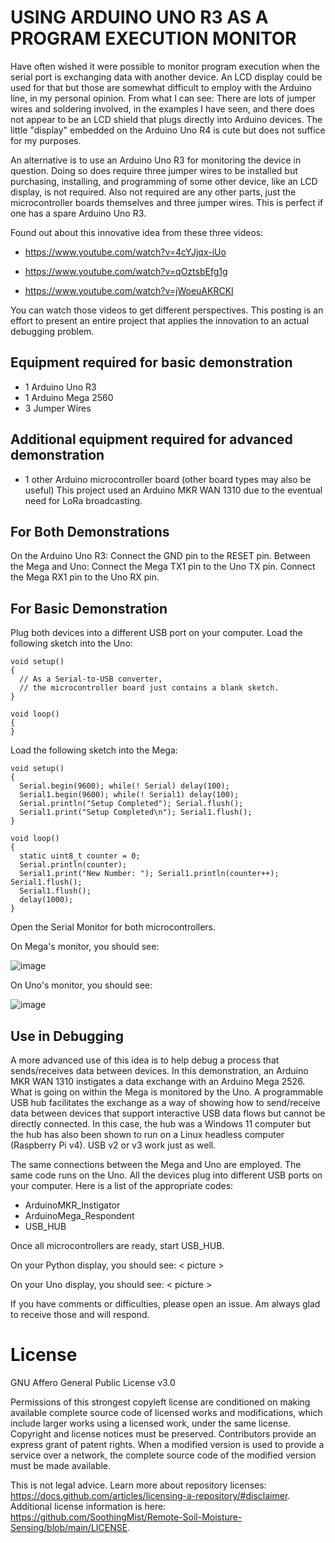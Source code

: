 # USING ARDUINO UNO R3 AS A PROGRAM EXECUTION MONITOR
Have often wished it were possible to monitor program execution when the serial port is exchanging data with another device. An LCD display could be used for that but those are somewhat difficult to employ with the Arduino line, in my personal opinion. From what I can see: There are lots of jumper wires and soldering involved, in the examples I have seen, and there does not appear to be an LCD shield that plugs directly into Arduino devices. The little "display" embedded on the Arduino Uno R4 is cute but does not suffice for my purposes.

An alternative is to use an Arduino Uno R3 for monitoring the device in question. Doing so does require three jumper wires to be installed but purchasing, installing, and programming of some other device, like an LCD display, is not required. Also not required are any other parts, just the microcontroller boards themselves and three jumper wires. This is perfect if one has a spare Arduino Uno R3.

Found out about this innovative idea from these three videos:

  * https://www.youtube.com/watch?v=4cYJjqx-iUo

  * https://www.youtube.com/watch?v=qOztsbEfg1g

  * https://www.youtube.com/watch?v=jWoeuAKRCKI

You can watch those videos to get different perspectives. This posting is an effort to present an entire project that applies the innovation to an actual debugging problem.

<h2>Equipment required for basic demonstration</h2>

  * 1 Arduino Uno R3
  * 1 Arduino Mega 2560
  * 3 Jumper Wires

<h2>Additional equipment required for advanced demonstration</h2>

*  1 other Arduino microcontroller board (other board types may also be useful)
   This project used an Arduino MKR WAN 1310 due to the eventual need for LoRa broadcasting.

<h2>For Both Demonstrations</h2>

On the Arduino Uno R3: Connect the GND pin to the RESET pin.
Between the Mega and Uno: Connect the Mega TX1 pin to the Uno TX pin. Connect the Mega RX1 pin to the Uno RX pin.

<h2>For Basic Demonstration</h2>

Plug both devices into a different USB port on your computer. Load the following sketch into the Uno:
```
void setup()
{
  // As a Serial-to-USB converter,
  // the microcontroller board just contains a blank sketch.
}

void loop()
{
}
```
Load the following sketch into the Mega:
```
void setup()
{
  Serial.begin(9600); while(! Serial) delay(100);
  Serial1.begin(9600); while(! Serial1) delay(100);
  Serial.println("Setup Completed"); Serial.flush();
  Serial1.print("Setup Completed\n"); Serial1.flush();
}

void loop()
{
  static uint8_t counter = 0;
  Serial.println(counter);
  Serial1.print("New Number: "); Serial1.println(counter++); Serial1.flush();
  Serial1.flush();
  delay(1000);
}
```
Open the Serial Monitor for both microcontrollers.

On Mega's monitor, you should see:

![image](https://github.com/user-attachments/assets/1df7d3f0-a040-4ab9-8463-6f88bcb50896)

On Uno's monitor, you should see:

![image](https://github.com/user-attachments/assets/e4929157-a7b2-47c1-94ff-3783d5d70b74)

<h2>Use in Debugging</h2>

A more advanced use of this idea is to help debug a process that sends/receives data between devices. In this demonstration, an Arduino MKR WAN 1310 instigates a data exchange with an Arduino Mega 2526. What is going on within the Mega is monitored by the Uno. A programmable USB hub facilitates the exchange as a way of showing how to send/receive data between devices that support interactive USB data flows but cannot be directly connected. In this case, the hub was a Windows 11 computer but the hub has also been shown to run on a Linux headless computer (Raspberry Pi v4). USB v2 or v3 work just as well.

The same connections between the Mega and Uno are employed. The same code runs on the Uno. All the devices plug into different USB ports on your computer. Here is a list of the appropriate codes:

  * ArduinoMKR_Instigator
  * ArduinoMega_Respondent
  * USB_HUB

Once all microcontrollers are ready, start USB_HUB.

On your Python display, you should see:
< picture >

On your Uno display, you should see:
< picture >

If you have comments or difficulties, please open an issue. Am always glad to receive those and will respond.

# License
GNU Affero General Public License v3.0

Permissions of this strongest copyleft license are conditioned on making available complete source code of licensed works and modifications, which include larger works using a licensed work, under the same license. Copyright and license notices must be preserved. Contributors provide an express grant of patent rights. When a modified version is used to provide a service over a network, the complete source code of the modified version must be made available.

This is not legal advice. Learn more about repository licenses: https://docs.github.com/articles/licensing-a-repository/#disclaimer. Additional license information is here: https://github.com/SoothingMist/Remote-Soil-Moisture-Sensing/blob/main/LICENSE.
